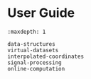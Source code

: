 # User Guide

```{toctree}
:maxdepth: 1

data-structures
virtual-datasets
interpolated-coordinates
signal-processing
online-computation
```